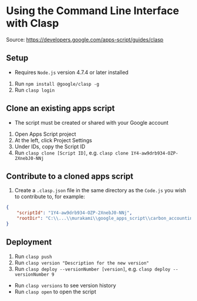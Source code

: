 # Using the Command Line Interface with Clasp
Source: https://developers.google.com/apps-script/guides/clasp

## Setup
- Requires `Node.js` version 4.7.4 or later installed
1. Run `npm install @google/clasp -g`
2. Run `clasp login`

## Clone an existing apps script
- The script must be created or shared with your Google account
1. Open Apps Script project
2. At the left, click Project Settings
3. Under IDs, copy the Script ID
4. Run `clasp clone [Script ID]`, e.g. `clasp clone 1Y4-aw9drb934-OZP-2XnebJ0-NNj`

## Contribute to a cloned apps script
1. Create a `.clasp.json` file in the same directory as the `Code.js` you wish to contribute to, for example:
``` json
{
    "scriptId": "1Y4-aw9drb934-OZP-2XnebJ0-NNj",
    "rootDir": "C:\\...\\murakami\\google_apps_script\\carbon_accounting_report"
}
```

## Deployment
1. Run `clasp push`
2. Run `clasp version "Description for the new version"`
3. Run `clasp deploy --versionNumber [version]`, e.g. `clasp deploy --versionNumber 9`
- Run `clasp versions` to see version history
- Run `clasp open` to open the script